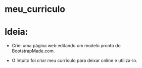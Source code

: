 # meu_curriculo

# Ideia:

  - Criei uma página web editando um modelo pronto do BootstrapMade.com.
  
  - O Intuito foi criar meu currículo para deixar online e utiliza-lo.
